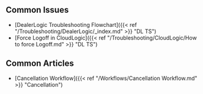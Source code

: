 ## Common Issues
- [DealerLogic Troubleshooting Flowchart]({{< ref "/Troubleshooting/DealerLogic/_index.md" >}} "DL TS")
- [Force Logoff in CloudLogic]({{< ref "/Troubleshooting/CloudLogic/How to force Logoff.md" >}} "DL TS")


## Common Articles
- [Cancellation Workflow]({{< ref "/Workflows/Cancellation Workflow.md" >}} "Cancellation")
